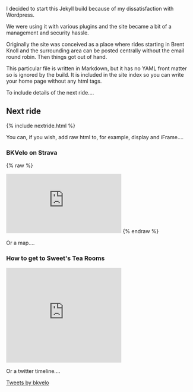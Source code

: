 I decided to start this Jekyll build because of my dissatisfaction with Wordpress.

We were using it with various plugins and the site became a bit of a management and security hassle.

Originally the site was conceived as a place where rides starting in Brent Knoll and the surrounding area can be
posted centrally without the email round robin. Then things got out of hand.

This particular file is written in Markdown, but it has no YAML front matter so is ignored by the build. It is included in the site index so you can write your home page without any html tags.


To include details of the next ride....

## Next ride

{% include nextride.html %}

You can, if you wish, add raw html to, for example, display and iFrame....


### BKVelo on Strava


{% raw %}
<iframe frameborder="no" width="310" height="160" frameborder="0" allowtransparency="true" scrolling="no" src="https://www.strava.com/clubs/125486/latest-rides/78867fa14f1d2f7799cfe79e53d1969d89e59d29?show_rides=false"></iframe>
{% endraw %}


Or a map....

### How to get to Sweet's Tea Rooms

<div>
<iframe width="310" height="255" frameborder="0" scrolling="no" marginheight="0" marginwidth="0" src="https://maps.google.com/maps?q=Sweetscafewesthaysomerset&amp;ie=UTF8&amp;&amp;output=embed"></iframe>
</div>


Or a twitter timeline....

<div>
  <a class="twitter-timeline"
  href="https://twitter.com/bkvelo"
  width="310"
  height="300"
  data-tweet-limit="3">
  Tweets by bkvelo
  </a>
  <script async src="//platform.twitter.com/widgets.js" charset="utf-8"></script>
</div>
